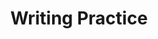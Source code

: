 ---
title: Writing Practice

source:
- title: Common Core Basics
  subject: Social Studies
  chapter: 5
  toc_type: Lesson Review
  toc_number: 5.8
  pages: 224 - 229

questions:
  - number: 1
    text: >
      Write one paragraph stating the measures you would take as chair of the Federal Reserve to help a weak economy. Explain why you think your plan is the best approach.
    choice:
      - option: blank
    answer:
      - text: 
        
layout: cc_review
---